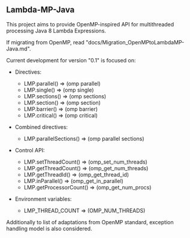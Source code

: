 ## Lambda-MP-Java

This project aims to provide OpenMP-inspired API for multithreaded processing Java 8 Lambda Expressions.

If migrating from OpenMP, read "docs/Migration_OpenMPtoLambdaMP-Java.md".

Current development for version "0.1" is focused on:

   * Directives:
     * LMP.parallel() => (omp parallel)
     * LMP.single() => (omp single)
     * LMP.sections() => (omp sections)
     * LMP.section() => (omp section)
     * LMP.barrier() => (omp barrier)
     * LMP.critical() => (omp critical)
   
   * Combined directives:
     * LMP.parallelSections() => (omp parallel sections)


   * Control API:
     * LMP.setThreadCount() => (omp_set_num_threads)
     * LMP.getThreadCount() => (omp_get_num_threads)
     * LMP.getThreadId() => (omp_get_thread_id)
     * LMP.inParallel() => (omp_get_in_parallel)
     * LMP.getProcessorCount() => (omp_get_num_procs)

   * Environment variables:
     * LMP_THREAD_COUNT => (OMP_NUM_THREADS)


Additionally to list of adaptations from OpenMP standard, exception handling model is also considered.